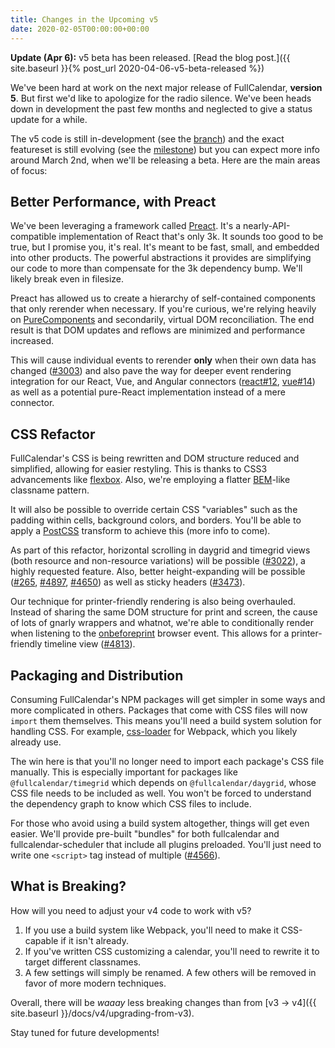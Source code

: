 ```yaml
---
title: Changes in the Upcoming v5
date: 2020-02-05T00:00:00+00:00
---
```


**Update (Apr 6):** v5 beta has been released. [Read the blog post.]({{ site.baseurl }}{% post_url 2020-04-06-v5-beta-released %})

We've been hard at work on the next major release of FullCalendar, **version 5**. But first we'd like to apologize for the radio silence. We've been heads down in development the past few months and neglected to give a status update for a while.

The v5 code is still in-development (see the [branch]) and the exact featureset is still evolving (see the [milestone]) but you can expect more info around March 2nd, when we'll be releasing a beta. Here are the main areas of focus:


## Better Performance, with Preact

We've been leveraging a framework called [Preact]. It's a nearly-API-compatible implementation of React that's only 3k. It sounds too good to be true, but I promise you, it's real. It's meant to be fast, small, and embedded into other products. The powerful abstractions it provides are simplifying our code to more than compensate for the 3k dependency bump. We'll likely break even in filesize.

Preact has allowed us to create a hierarchy of self-contained components that only rerender when necessary. If you're curious, we're relying heavily on [PureComponents][PureComponent] and secondarily, virtual DOM reconciliation. The end result is that DOM updates and reflows are minimized and performance increased.

This will cause individual events to rerender **only** when their own data has changed ([#3003]) and also pave the way for deeper event rendering integration for our React, Vue, and Angular connectors ([react#12], [vue#14]) as well as a potential pure-React implementation instead of a mere connector.


## CSS Refactor

FullCalendar's CSS is being rewritten and DOM structure reduced and simplified, allowing for easier restyling. This is thanks to CSS3 advancements like [flexbox]. Also, we're employing a flatter [BEM]-like classname pattern.

It will also be possible to override certain CSS "variables" such as the padding within cells, background colors, and borders. You'll be able to apply a [PostCSS] transform to achieve this (more info to come).

As part of this refactor, horizontal scrolling in daygrid and timegrid views (both resource and non-resource variations) will be possible ([#3022]), a highly requested feature. Also, better height-expanding will be possible ([#265], [#4897], [#4650]) as well as sticky headers ([#3473]).

Our technique for printer-friendly rendering is also being overhauled. Instead of sharing the same DOM structure for print and screen, the cause of lots of gnarly wrappers and whatnot, we're able to conditionally render when listening to the [onbeforeprint] browser event. This allows for a printer-friendly timeline view ([#4813]).


## Packaging and Distribution

Consuming FullCalendar's NPM packages will get simpler in some ways and more complicated in others. Packages that come with CSS files will now `import` them themselves. This means you'll need a build system solution for handling CSS. For example, [css-loader] for Webpack, which you likely already use.

The win here is that you'll no longer need to import each package's CSS file manually. This is especially important for packages like `@fullcalendar/timegrid` which depends on `@fullcalendar/daygrid`, whose CSS file needs to be included as well. You won't be forced to understand the dependency graph to know which CSS files to include.

For those who avoid using a build system altogether, things will get even easier. We'll provide pre-built "bundles" for both fullcalendar and fullcalendar-scheduler that include all plugins preloaded. You'll just need to write one `<script>` tag instead of multiple ([#4566]).


## What is Breaking?

How will you need to adjust your v4 code to work with v5?

1. If you use a build system like Webpack, you'll need to make it CSS-capable if it isn't already.
2. If you've written CSS customizing a calendar, you'll need to rewrite it to target different classnames.
3. A few settings will simply be renamed. A few others will be removed in favor of more modern techniques.

Overall, there will be *waaay* less breaking changes than from [v3 -> v4]({{ site.baseurl }}/docs/v4/upgrading-from-v3).

Stay tuned for future developments!


[branch]: https://github.com/fullcalendar/fullcalendar/tree/master
[milestone]: https://github.com/fullcalendar/fullcalendar/issues?q=is%3Aopen+is%3Aissue+milestone%3Av5
[Preact]: https://preactjs.com/
[PureComponent]: https://reactjs.org/docs/react-api.html#reactpurecomponent
[#3003]: https://github.com/fullcalendar/fullcalendar/issues/3003
[react#12]: https://github.com/fullcalendar/fullcalendar-react/issues/12
[vue#14]: https://github.com/fullcalendar/fullcalendar-vue/issues/14
[flexbox]: https://css-tricks.com/snippets/css/a-guide-to-flexbox/
[BEM]: https://css-tricks.com/bem-101/
[PostCSS]: https://postcss.org/
[#3022]: https://github.com/fullcalendar/fullcalendar/issues/3022
[onbeforeprint]: https://developer.mozilla.org/en-US/docs/Web/API/WindowEventHandlers/onbeforeprint
[#4813]: https://github.com/fullcalendar/fullcalendar/issues/4813
[css-loader]: https://webpack.js.org/loaders/css-loader/
[#4566]: https://github.com/fullcalendar/fullcalendar/issues/4566
[#265]: https://github.com/fullcalendar/fullcalendar/issues/265
[#4897]: https://github.com/fullcalendar/fullcalendar/issues/4897
[#4650]: https://github.com/fullcalendar/fullcalendar/issues/4650
[#3473]: https://github.com/fullcalendar/fullcalendar/issues/3473
